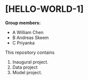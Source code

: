 # \[HELLO-WORLD-1\]

**Group members:**
- A William Chen
- B Andreas Skeem
- C Priyanka

This repository contains  
1. Inaugural project. 
2. Data project
3. Model project.

